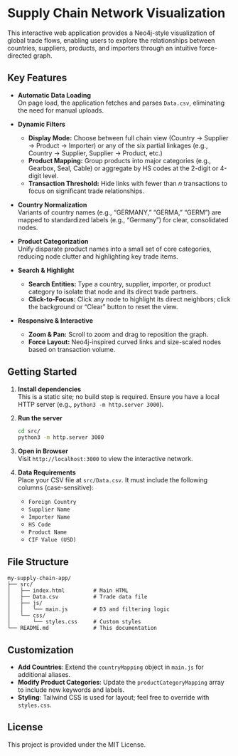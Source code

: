 # Supply Chain Network Visualization

This interactive web application provides a Neo4j-style visualization of global trade flows, enabling users to explore the relationships between countries, suppliers, products, and importers through an intuitive force-directed graph.

## Key Features

- **Automatic Data Loading**  
  On page load, the application fetches and parses `Data.csv`, eliminating the need for manual uploads.

- **Dynamic Filters**  
  - **Display Mode:** Choose between full chain view (Country → Supplier → Product → Importer) or any of the six partial linkages (e.g., Country → Supplier, Supplier → Product, etc.)
  - **Product Mapping:** Group products into major categories (e.g., Gearbox, Seal, Cable) or aggregate by HS codes at the 2-digit or 4-digit level.
  - **Transaction Threshold:** Hide links with fewer than *n* transactions to focus on significant trade relationships.

- **Country Normalization**  
  Variants of country names (e.g., “GERMANY,” “GERMA,” “GERM”) are mapped to standardized labels (e.g., “Germany”) for clear, consolidated nodes.

- **Product Categorization**  
  Unify disparate product names into a small set of core categories, reducing node clutter and highlighting key trade items.

- **Search & Highlight**  
  - **Search Entities:** Type a country, supplier, importer, or product category to isolate that node and its direct trade partners.  
  - **Click-to-Focus:** Click any node to highlight its direct neighbors; click the background or “Clear” button to reset the view.

- **Responsive & Interactive**  
  - **Zoom & Pan:** Scroll to zoom and drag to reposition the graph.  
  - **Force Layout:** Neo4j-inspired curved links and size-scaled nodes based on transaction volume.  

## Getting Started

1. **Install dependencies**  
   This is a static site; no build step is required. Ensure you have a local HTTP server (e.g., `python3 -m http.server 3000`).

2. **Run the server**  
   ```bash
   cd src/
   python3 -m http.server 3000
   ```

3. **Open in Browser**  
   Visit `http://localhost:3000` to view the interactive network.

4. **Data Requirements**  
   Place your CSV file at `src/Data.csv`. It must include the following columns (case-sensitive):
   - `Foreign Country`  
   - `Supplier Name`  
   - `Importer Name`  
   - `HS Code `  
   - `Product Name`  
   - `CIF Value (USD)`  

## File Structure

```
my-supply-chain-app/
├── src/
│   ├── index.html         # Main HTML
│   ├── Data.csv           # Trade data file
│   ├── js/
│   │   └── main.js        # D3 and filtering logic
│   └── css/
│       └── styles.css     # Custom styles
└── README.md              # This documentation
```

## Customization

- **Add Countries**: Extend the `countryMapping` object in `main.js` for additional aliases.
- **Modify Product Categories**: Update the `productCategoryMapping` array to include new keywords and labels.
- **Styling**: Tailwind CSS is used for layout; feel free to override with `styles.css`.

## License

This project is provided under the MIT License.

